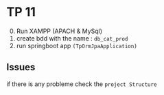 # TP 11 

0. Run XAMPP (APACH & MySql)
1. create bdd with the name : `db_cat_prod`
2. run springboot app `(TpOrmJpaApplication)`

## Issues 
if there is any probleme check the `project Structure`